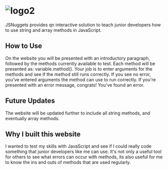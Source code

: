 # ![logo2](https://github.com/aygurs/js-string-methods/assets/132852380/3cf38786-09c6-4629-99b5-28b6869ba8b5)
JSNuggets provides qn interactive solution to teach junior developers how to use string and array methods in JavaScript.

## How to Use
On the website you will be presented with an introductory paragraph, followed by the methods currently available to test.
Each method will be presented as: variable.method().
Your job is to enter arguments for the methods and see if the method still runs correctly. If you see no error, you've entered arguments the method can use to run correctly. If you're presented with an error message, congrats! You've found an error.

## Future Updates
The website will be updated further to include all string methods, and eventually array methods.

## Why I built this website
I wanted to test my skills with JavaScript and see if I could really code something that junior developers like me can use. It's not only a useful tool for others to see what errors can occur with methods, its also useful for me to know the ins and outs of methods that are used regularly.
